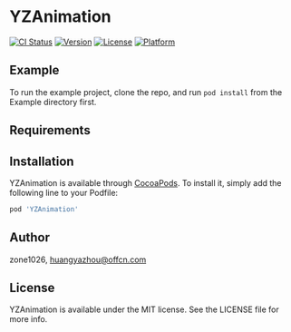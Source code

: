 # YZAnimation

[![CI Status](https://img.shields.io/travis/zone1026/YZAnimation.svg?style=flat)](https://travis-ci.org/zone1026/YZAnimation)
[![Version](https://img.shields.io/cocoapods/v/YZAnimation.svg?style=flat)](https://cocoapods.org/pods/YZAnimation)
[![License](https://img.shields.io/cocoapods/l/YZAnimation.svg?style=flat)](https://cocoapods.org/pods/YZAnimation)
[![Platform](https://img.shields.io/cocoapods/p/YZAnimation.svg?style=flat)](https://cocoapods.org/pods/YZAnimation)

## Example

To run the example project, clone the repo, and run `pod install` from the Example directory first.

## Requirements

## Installation

YZAnimation is available through [CocoaPods](https://cocoapods.org). To install
it, simply add the following line to your Podfile:

```ruby
pod 'YZAnimation'
```

## Author

zone1026, huangyazhou@offcn.com

## License

YZAnimation is available under the MIT license. See the LICENSE file for more info.
